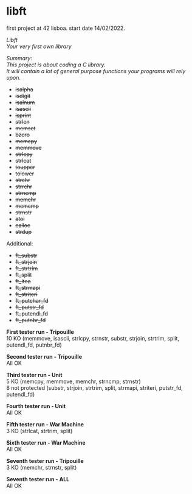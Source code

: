 # libft

first project at 42 lisboa. start date 14/02/2022.

*Libft*  
*Your very first own library*

*Summary:*  
*This project is about coding a C library.*  
*It will contain a lot of general purpose functions your programs will rely upon.*

* ~~isalpha~~  
* ~~isdigit~~  
* ~~isalnum~~  
* ~~isascii~~  
* ~~isprint~~  
* ~~strlen~~  
* ~~memset~~  
* ~~bzero~~  
* ~~memcpy~~  
* ~~memmove~~  
* ~~strlcpy~~  
* ~~strlcat~~  
* ~~toupper~~  
* ~~tolower~~  
* ~~strchr~~  
* ~~strrchr~~  
* ~~strncmp~~  
* ~~memchr~~  
* ~~memcmp~~  
* ~~strnstr~~  
* ~~atoi~~  
* ~~calloc~~  
* ~~strdup~~  

Additional:
* ~~ft_substr~~
* ~~ft_strjoin~~
* ~~ft_strtrim~~
* ~~ft_split~~
* ~~ft_itoa~~
* ~~ft_strmapi~~
* ~~ft_striteri~~
* ~~ft_putchar_fd~~
* ~~ft_putstr_fd~~
* ~~ft_putendl_fd~~
* ~~ft_putnbr_fd~~

**First tester run - Tripouille**  
10 KO (memmove, isascii, strlcpy, strnstr, substr, strjoin, strtrim, split, putendl_fd, putnbr_fd)  

**Second tester run - Tripouille**  
All OK  

**Third tester run - Unit**  
5 KO (memcpy, memmove, memchr, strncmp, strnstr)  
8 not protected (substr, strjoin, strtrim, split, strmapi, striteri, putstr_fd, putendl_fd)

**Fourth tester run - Unit**   
All OK  

**Fifth tester run - War Machine**   
3 KO (strlcat, strtrim, split)  

**Sixth tester run - War Machine**   
All OK  

**Seventh tester run - Tripouille**   
3 KO (memchr, strnstr, split)  

**Seventh tester run - ALL**   
All OK  